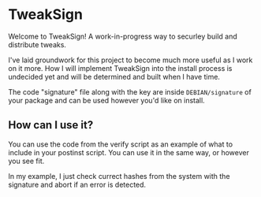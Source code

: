 # TweakSign

Welcome to TweakSign! A work-in-progress way to securley build and distribute tweaks.

I've laid groundwork for this project to become much more useful as I work on it more. How I will implement TweakSign into the install process is undecided yet and will be determined and built when I have time.

The code "signature" file along with the key are inside `DEBIAN/signature` of your package and can be used however you'd like on install.

## How can I use it?
You can use the code from the verify script as an example of what to include in your postinst script. You can use it in the same way, or however you see fit.

In my example, I just check currect hashes from the system with the signature and abort if an error is detected.
